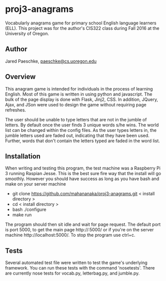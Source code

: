 # proj3-anagrams
Vocabularly anagrams game for primary school English language learners (ELL).
This project was for the author's CIS322 class during Fall 2016 at the University
of Oregon.

## Author
Jared Paeschke, paeschke@cs.uoregon.edu

## Overview
This anagram game is intended for individuals in the process of learning English.
Most of this game is written in using python and javascript. The bulk of the page
display is done with Flask, Jinj2, CSS. In addition, JQuery, Ajax, and JSon were 
used to design the game without requiring page refreshes.

The user should be unable to type letters that are not in the jumble of letters.
By default once the user finds 3 unique words s/he wins. The world list can be 
changed within the config files. As the user types letters in, the jumble letters 
used are faded out, indicating that they have been used. Further, words that 
don't contain the letters typed are faded in the word list.

## Installation
When writing and testing this program, the test machine was a Raspberry Pi 3 running
Raspian Jesse. This is the best sure fire way that the install will go smoothly. 
However you should have success as long as you have bash and make on your server machine

* git clone https://github.com/mahananaka/proj3-anagrams.git < install directory >
* cd < install directory >
* bash ./configure
* make run

The program should then sit idle and wait for page request. The default port is
port 5000, to get the main page http://<serverip>:5000/ or if you're on the server
machine http://localhost:5000/. To stop the program use ctrl+c.

## Tests
Several automated test file were written to test the game's underlying framework. 
You can run these tests with the command 'nosetests'. There are currently nose tests
for vocab.py, letterbag.py, and jumble.py.



